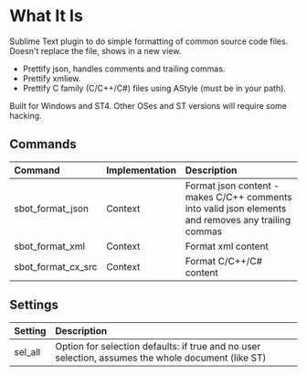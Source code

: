 # What It Is
Sublime Text plugin to do simple formatting of common source code files. Doesn't replace the file, shows in a new view.

- Prettify json, handles comments and trailing commas.
- Prettify xmliew.
- Prettify C family (C/C++/C#) files using AStyle (must be in your path).

Built for Windows and ST4. Other OSes and ST versions will require some hacking.

## Commands
| Command                  | Implementation | Description |
|:--------                 |:-------        |:-------     |
| sbot_format_json         | Context        | Format json content - makes C/C++ comments into valid json elements and removes any trailing commas |
| sbot_format_xml          | Context        | Format xml content |
| sbot_format_cx_src       | Context        | Format C/C++/C# content |

## Settings
| Setting                  | Description |
|:--------                 |:-------     |
| sel_all                  | Option for selection defaults: if true and no user selection, assumes the whole document (like ST) |

